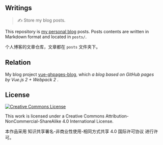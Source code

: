 Writings
-----

> ✍️ Store my blog posts.

This repository is [my personal blog](http://ukn.me) posts. Posts contents are written in Markdown format and located in `posts/`.

个人博客的文章仓库，文章都在 `posts` 文件夹下。

## Relation
My blog project [vue-ghpages-blog](https://github.com/viko16/vue-ghpages-blog), which _a blog based on GitHub pages by Vue.js 2 + Webpack 2_ . 

## License

<a rel="license" href="http://creativecommons.org/licenses/by-nc-sa/4.0/"><img alt="Creative Commons License" style="border-width:0" src="https://i.creativecommons.org/l/by-nc-sa/4.0/88x31.png" /></a>

This work is licensed under a Creative Commons Attribution-NonCommercial-ShareAlike 4.0 International License.

本作品采用 知识共享署名-非商业性使用-相同方式共享 4.0 国际许可协议 进行许可。
